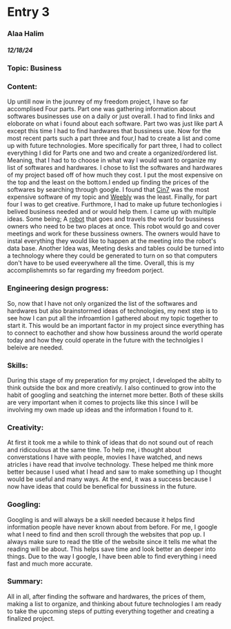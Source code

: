 # Entry 3
### Alaa Halim
##### 12/18/24
### Topic: Business 

### Content: 
<p> Up untill now in the jounrey of my freedom project, I have so far accomplised Four parts. Part one was gathering information about softwares businesses use on a daily or just overall. I had to find links and eloborate on what i found about each software. Part two was just like part A except this time I had to find hardwares that bussiness use. Now for the most recent parts such a part three and four,I had to create a list and come up with future technologies. More specifically for part three, I had to collect everything I did for Parts one and two and create a organized/ordered list. Meaning, that I had to to choose in what way I would want to organize my list of softwares and hardwares. I chose to list the softwares and hardwares of my project based off of how much they cost. I put the most expensive on the top and the least on the bottom.I ended up finding the prices of the softwares by searching through google. I found that <a href="https://www.cin7.com/pricing/"> Cin7</a> was the most expensive software of my topic and <a href="https://www.weebly.com/pricing"> Weebly</a> was the least. Finally, for part four I was to get creative. Furthmore, I had to make up future techonlogies i belived business needed and or would help them. I came up with multiple ideas. Some being; A <a href="https://api.deepai.org/job-view-file/f827c6c2-e631-4411-967a-d63929a4318c/outputs/output.jpg?art-image=true"> robot</a> that goes and travels the world for bussiness owners who need to be two places at once. This robot would go and cover meetings and work for these bussiness owners. The owners would have to instal everything they would like to happen at the meeting into the robot's data base. Another Idea was,<a href+"https://istartedsomething.com/wp-content/uploads/2007/06/surfacedeskisland.jpg"> Meeting desks and tables</a> could be turned into a technology where they could be generated to turn on so that computers don't have to be used eveerywhere all the time. Overall, this is my accomplishemnts so far regarding my freedom porject.</p>

### Engineering design progress:
<p>So, now that I have not only organized the list of the softwares and hardwares but also brainstormed ideas of technologies, my next step is to see how I can put all the infroamtion I gathered about my topic together to start it. This would be an important factor in my project since everything has to connect to eachother and show how bussiness around the world operate today and how they could operate in the future with the technolgies I beleive are needed.</p>

### Skills: 
<p> During this stage of my preperation for my project, I developed the abilty to think outside the box and more creativly. I also continued to grow into the habit of googling and seatching the internet more better. Both of these skills are very important when it comes to projects like this since I will be involving my own made up ideas and the information I found to it.</p>

### Creativity: 
<p>At first it took me a while to think of ideas that do not sound out of reach and ridicoulous at the same time. To help me, i thought about converstations I have with people, movies I have watched, and news atricles i have read that involve technology. These helped me think more better because I used what I head and saw to make something up I thought would be useful and many ways. At the end, it was a success because I now have ideas that could be benefical for bussiness in the future. </p>

### Googling:
<p>Googling is and will always be a skill needed because it helps find information people have never known about from before. For me, I google what I need to find and then scroll through the websites that pop up. I always make sure to read the title of the website since it tells me what the reading will be about. This helps save time and look better an deeper into things. Due to the way I google, I have been able to find everything i need fast and much more accurate. </p>

### Summary: 
<p> All in all, after finding the software and hardwares, the prices of them, making a list to organize, and thinking about future technologies I am ready to take the upcoming steps of putting everything together and creating a finalized project. </p>


